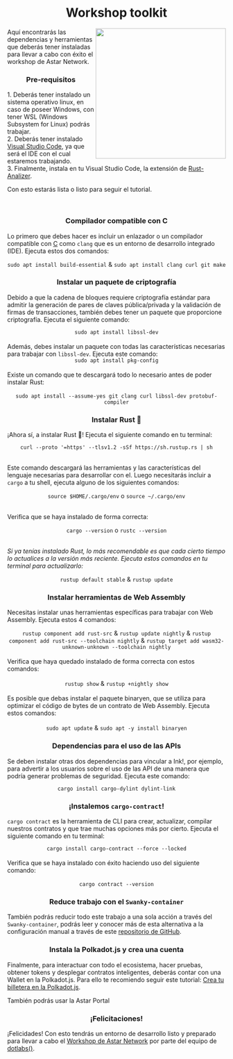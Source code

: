 <h1 align="center">Workshop toolkit</h1>
<img src="https://media0.giphy.com/media/hvXcXEyDpdV1uZJ0nJ/200w.webp?cid=ecf05e470gqc03fx9wa4nt2zjp9lvodxtmmq3oe1a0jx211w&ep=v1_gifs_search&rid=200w.webp&ct=g" align="right" width="300">
<p>
  Aquí encontrarás las dependencias y herramientas que deberás tener instaladas para llevar a cabo con éxito el workshop de Astar Network.
</p>
<h3 align="center">
  Pre-requisitos
</h3>
<p>
  1. Deberás tener instalado un sistema operativo linux, en caso de poseer Windows, con tener WSL (Windows Subsystem for Linux) podrás trabajar. <br>
  2. Deberás tener instalado <a href="https://visualstudio.microsoft.com/es/">Visual Studio Code</a>, ya que será el IDE con el cual estaremos trabajando. <br>
  3. Finalmente, instala en tu Visual Studio Code, la extensión de <a href="https://marketplace.visualstudio.com/items?itemName=rust-lang.rust-analyzer">Rust-Analizer</a>. <br>
  
  Con esto estarás lista o listo para seguir el tutorial.
</p> <br>
<h3 align="center">
  Compilador compatible con C
</h3>
<p>
  Lo primero que debes hacer es incluir un enlazador o un compilador compatible con <a href="https://www.google.com/search?q=c+programming+language&oq=c+programming+language&aqs=chrome.0.0i355i512i543j46i340i512j0i512l5j69i60.8316j0j7&sourceid=chrome&ie=UTF-8">C</a> como <code>clang</code> que es un entorno de desarrollo integrado (IDE). Ejecuta estos dos comandos: <br>
  <div align="center">
  <code>sudo apt install build-essential</code> & <code>sudo apt install clang curl git make</code>
  </div>
</p>
<h3 align="center">
  Instalar un paquete de criptografía
</h3>
<p>
  Debido a que la cadena de bloques requiere criptografía estándar para admitir la generación de pares de claves pública/privada y la validación de firmas de transacciones, también debes tener un paquete que proporcione criptografía. Ejecuta el siguiente comando:
  <div align="center"> <code>sudo apt install libssl-dev</code> </div> <br>
  Además, debes instalar un paquete con todas las características necesarias para trabajar con <code>libssl-dev</code>. Ejecuta este comando: 
  <div align="center"> <code>sudo apt install pkg-config</code> </div> <br>
  Existe un comando que te descargará todo lo necesario antes de poder instalar Rust: <br><br>
  <div align="center"> <code>sudo apt install --assume-yes git clang curl libssl-dev protobuf-compiler</code> </div>
</p>
<h3 align="center">
  Instalar Rust 🦀
</h3>
<p>
  ¡Ahora sí, a instalar Rust 🦀! Ejecuta el siguiente comando en tu terminal: <br>
<div align="center"> <code>curl --proto '=https' --tlsv1.2 -sSf https://sh.rustup.rs | sh</code> </div> <br>

Este comando descargará las herramientas y las características del lenguaje necesarias para desarrollar con el. Luego necesitarás incluir a <code>cargo</code> a tu shell, ejecuta alguno de los siguientes comandos: <br>
<div align="center"> <code>source $HOME/.cargo/env</code> o <code>source ~/.cargo/env</code> </div> <br>

Verifica que se haya instalado de forma correcta: <br>
<div align="center"> <code>cargo --version</code> o <code>rustc --version</code> </div> <br>

<i>Si ya tenías instalado Rust, lo más recomendable es que cada cierto tiempo lo actualices a la versión más reciente. Ejecuta estos comandos en tu terminal para actualizarlo: </i> <br>
<div align="center"> <code>rustup default stable</code> & <code>rustup update</code> </div>
</p>
<h3 align="center">
  Instalar herramientas de Web Assembly
</h3>
<p>
  Necesitas instalar unas herramientas específicas para trabajar con Web Assembly. Ejecuta estos 4 comandos: <br>
  <div align="center"> <code>rustup component add rust-src</code> & <code>rustup update nightly</code> & <code>rustup component add rust-src --toolchain nightly</code> & <code>rustup target add wasm32-unknown-unknown --toolchain nightly</code> </div> <br>
  Verifica que haya quedado instalado de forma correcta con estos comandos: <br><br>
  <div align="center"> <code>rustup show</code> & <code>rustup +nightly show</code> </div> <br>
  Es posible que debas instalar el  paquete binaryen, que se utiliza para optimizar el código de bytes de un contrato de Web Assembly. Ejecuta estos comandos: <br><br>
  <div align="center"> <code>sudo apt update</code> & <code>sudo apt -y install binaryen</code> </div>
</p>
<h3 align="center">
  Dependencias para el uso de las APIs
</h3>
<p>
  Se deben instalar otras dos dependencias para vincular a Ink!, por ejemplo, para advertir a los usuarios sobre el uso de las API de una manera que podría generar problemas de seguridad. Ejecuta este comando: <br>
  <div align="center"> <code>cargo install cargo-dylint dylint-link</code> </div>
</p>
<h3 align="center">
  ¡Instalemos <code>cargo-contract</code>!
</h3>
<p>
  <code>cargo contract</code> es la herramienta de CLI para crear, actualizar, compilar nuestros contratos y que trae muchas opciones más por cierto. Ejecuta el siguiente comando en tu terminal: <br>
  <div align="center"> <code>cargo install cargo-contract --force --locked</code> </div> <br>
  Verifica que se haya instalado con éxito haciendo uso del siguiente comando: <br><br>
  <div align="center"> <code>cargo contract --version</code> </div>
</p>
<h3 align="center">
  Reduce trabajo con el <code>Swanky-container</code>
</h3>
<p>
  También podrás reducir todo este trabajo a una sola acción a través del <code>Swanky-container</code>, podrás leer y conocer más de esta alternativa a la configuración manual a través de este <a href="https://github.com/AstarNetwork/swanky-dev-container">repositorio de GitHub</a>.
</p>
<h3 align="center">
  Instala la Polkadot.js y crea una cuenta
</h3>
<p>
  Finalmente, para interactuar con todo el ecosistema, hacer pruebas, obtener tokens y desplegar contratos inteligentes, deberás contar con una Wallet en la Polkadot.js. Para ello te recomiendo seguir este tutorial: <a href="https://www.rspanther.com/wallets/polkadot-js/como-crear-wallet-polkadotjs/">Crea tu billetera en la Polkadot.js</a>.
  
  También podrás usar la <a>Astar Portal</a>
</p>
<h3 align="center">¡Felicitaciones!</h3>
<p>
  ¡Felicidades! Con esto tendrás un entorno de desarrollo listo y preparado para llevar a cabo el <a href="https://twitter.com/dotlabs__/status/1651325286342963200?s=20">Workshop de Astar Network</a> por parte del equipo de <a href="https://dotlabs.academy/">dotlabs()</a>.
</p>
